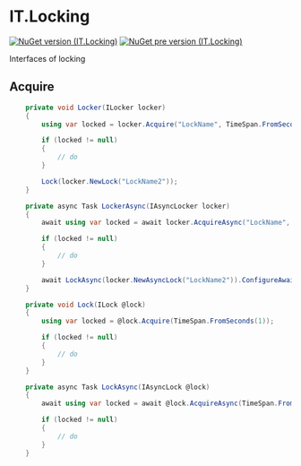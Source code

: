 # IT.Locking
[![NuGet version (IT.Locking)](https://img.shields.io/nuget/v/IT.Locking.svg)](https://www.nuget.org/packages/IT.Locking)
[![NuGet pre version (IT.Locking)](https://img.shields.io/nuget/vpre/IT.Locking.svg)](https://www.nuget.org/packages/IT.Locking)

Interfaces of locking

## Acquire

```csharp
    private void Locker(ILocker locker)
    {
        using var locked = locker.Acquire("LockName", TimeSpan.FromSeconds(1));

        if (locked != null)
        {
            // do
        }

        Lock(locker.NewLock("LockName2"));
    }

    private async Task LockerAsync(IAsyncLocker locker)
    {
        await using var locked = await locker.AcquireAsync("LockName", TimeSpan.FromSeconds(1)).ConfigureAwait(false);

        if (locked != null)
        {
            // do
        }

        await LockAsync(locker.NewAsyncLock("LockName2")).ConfigureAwait(false);
    }

    private void Lock(ILock @lock)
    {
        using var locked = @lock.Acquire(TimeSpan.FromSeconds(1));

        if (locked != null)
        {
            // do
        }
    }

    private async Task LockAsync(IAsyncLock @lock)
    {
        await using var locked = await @lock.AcquireAsync(TimeSpan.FromSeconds(1)).ConfigureAwait(false);

        if (locked != null)
        {
            // do
        }
    }
```